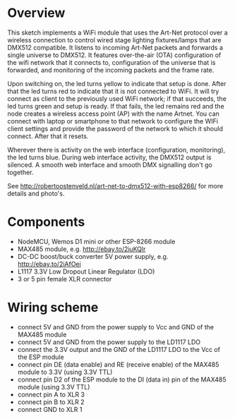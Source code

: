 # Overview

This sketch implements a WiFi module that uses the Art-Net protocol over a wireless connection to control wired stage lighting fixtures/lamps that are DMX512 compatible. It listens to incoming Art-Net packets and forwards a single universe to DMX512. It features over-the-air (OTA) configuration of the wifi network that it connects to, configuration of the universe that is forwarded, and monitoring of the incoming packets and the frame rate.

Upon switching on, the led turns yellow to indicate that setup is done. After that the led turns red to indicate that it is not connected to WiFi. It will try connect as client to the previously used WiFi network; if that succeeds, the led turns green and setup is ready. If that fails, the led remains red and the node creates a wireless access point (AP) with the name Artnet. You can connect with laptop or smartphone to that network to configure the WIFi client settings and provide the password of the network to which it should connect. After that it resets.

Wherever there is activity on the web interface (configuration, monitoring), the led turns blue. During web interface activity, the DMX512 output is silenced. A smooth web interface and smooth DMX signalling don't go together.

See http://robertoostenveld.nl/art-net-to-dmx512-with-esp8266/ for more details and photo's.

# Components
 - NodeMCU, Wemos D1 mini or other ESP-8266 module
 - MAX485 module, e.g.  http://ebay.to/2iuKQlr
 - DC-DC boost/buck converter 5V power supply, e.g. http://ebay.to/2iAfOei
 - L1117 3.3V Low Dropout Linear Regulator (LDO)
 - 3 or 5 pin female XLR connector

# Wiring scheme
 - connect 5V and GND from the power supply to Vcc and GND of the MAX485 module
 - connect 5V and GND from the power supply to the LD1117 LDO
 - connect the 3.3V output and the GND of the LD1117 LDO to the Vcc of the ESP module
 - connect pin DE (data enable) and RE (receive enable) of the MAX485 module to 3.3V (using 3.3V TTL)
 - connect pin D2 of the ESP module to the DI (data in) pin of the MAX485 module (using 3.3V TTL)
 - connect pin A to XLR 3
 - connect pin B to XLR 2
 - connect GND   to XLR 1
